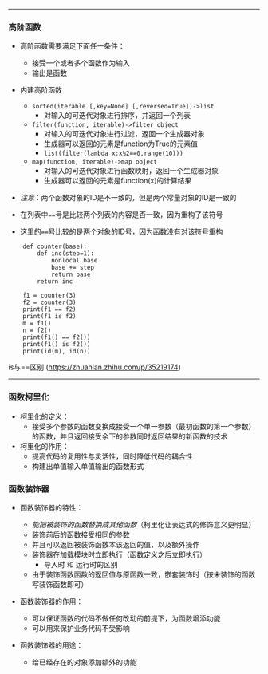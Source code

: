 ***
### 高阶函数 ###
- 高阶函数需要满足下面任一条件：
    - 接受一个或者多个函数作为输入
    - 输出是函数
- 内建高阶函数
    - `sorted(iterable [,key=None] [,reversed=True])->list`
        - 对输入的可迭代对象进行排序，并返回一个列表
    - `filter(function, iterable)->filter object`
        - 对输入的可迭代对象进行过滤，返回一个生成器对象
        - 生成器可以返回的元素是function为True的元素值
        - `list(filter(lambda x:x%2==0,range(10)))`
    - `map(function, iterable)->map object`
        - 对输入的可迭代对象进行函数映射，返回一个生成器对象
        - 生成器可以返回的元素是function(x)的计算结果

- *注意*：两个函数对象的ID是不一致的，但是两个常量对象的ID是一致的
- 在列表中`==`号是比较两个列表的内容是否一致，因为重构了该符号
- 这里的`==`号比较的是两个对象的ID号，因为函数没有对该符号重构
```
    def counter(base):
        def inc(step=1):
            nonlocal base
            base += step
            return base
        return inc

    f1 = counter(3)
    f2 = counter(3)
    print(f1 == f2)
    print(f1 is f2)
    m = f1()
    n = f2()
    print(f1() == f2())
    print(f1() is f2())
    print(id(m), id(n))
```
is与==区别 (https://zhuanlan.zhihu.com/p/35219174)

***
### 函数柯里化 ###
- 柯里化的定义：
    - 接受多个参数的函数变换成接受一个单一参数（最初函数的第一个参数）的函数，并且返回接受余下的参数同时返回结果的新函数的技术
- 柯里化的作用：
    - 提高代码的复用性与灵活性，同时降低代码的耦合性
    - 构建出单值输入单值输出的函数形式

### 函数装饰器 ###
- 函数装饰器的特性：
    - *能把被装饰的函数替换成其他函数*（柯里化让表达式的修饰意义更明显）
    - 装饰前后的函数接受相同的参数
    - 并且可以返回被装饰函数本该返回的值，以及额外操作
    - 装饰器在加载模块时立即执行（函数定义之后立即执行）
        - 导入时 和 运行时的区别
    - 由于装饰函数函数的返回值与原函数一致，嵌套装饰时（按未装饰的函数写装饰函数即可）

- 函数装饰器的作用：
    - 可以保证函数的代码不做任何改动的前提下，为函数增添功能
    - 可以用来保护业务代码不受影响
- 函数装饰器的用途：
    - 给已经存在的对象添加额外的功能
